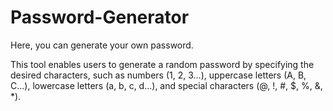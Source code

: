 # Password-Generator

Here, you can generate your own password.


This tool enables users to generate a random password by specifying the desired characters, such as numbers (1, 2, 3...), uppercase letters (A, B, C...), lowercase letters (a, b, c, d...), and special characters (@, !, #, $, %, &, *).
